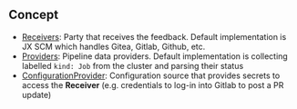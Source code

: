 

## Concept

- [Receivers](./pkgs/feedback): Party that receives the feedback. Default implementation is JX SCM which handles Gitea, Gitlab, Github, etc.
- [Providers](./pkgs/provider): Pipeline data providers. Default implementation is collecting labelled `kind: Job` from the cluster and parsing their status
- [ConfigurationProvider](./pkgs/config): Configuration source that provides secrets to access the **Receiver** (e.g. credentials to log-in into Gitlab to post a PR update)
